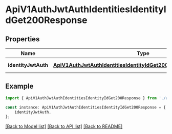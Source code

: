 # ApiV1AuthJwtAuthIdentitiesIdentityIdGet200Response


## Properties

Name | Type | Description | Notes
------------ | ------------- | ------------- | -------------
**identityJwtAuth** | [**ApiV1AuthJwtAuthIdentitiesIdentityIdGet200ResponseIdentityJwtAuth**](ApiV1AuthJwtAuthIdentitiesIdentityIdGet200ResponseIdentityJwtAuth.md) |  | [default to undefined]

## Example

```typescript
import { ApiV1AuthJwtAuthIdentitiesIdentityIdGet200Response } from './api';

const instance: ApiV1AuthJwtAuthIdentitiesIdentityIdGet200Response = {
    identityJwtAuth,
};
```

[[Back to Model list]](../README.md#documentation-for-models) [[Back to API list]](../README.md#documentation-for-api-endpoints) [[Back to README]](../README.md)
